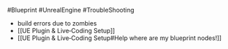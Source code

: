#Blueprint #UnrealEngine #TroubleShooting 

- build errors due to zombies
- [[UE Plugin & Live‑Coding Setup]]
- [[UE Plugin & Live‑Coding Setup#Help where are my blueprint nodes!]]
